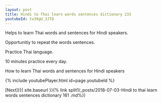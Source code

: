 ```yaml
---
layout: post
title: Hindi to Thai learn words sentences dictionary 233 
youtubeId: tu39gU_3JTQ
---
```

 
 
Helps to learn Thai words and sentences for Hindi speakers.

Opportunitiy to repeat the words sentences. 

Practice Thai language. 
 
10 minutes practice every day. 
 
How to learn Thai words and sentences for Hindi speakers 
 
{% include youtubePlayer.html id=page.youtubeId %}
 
 
[Next]({{ site.baseurl }}{% link  split1/_posts/2018-07-03-Hindi to thai learn words sentences dictionary 161 .md%})
 
